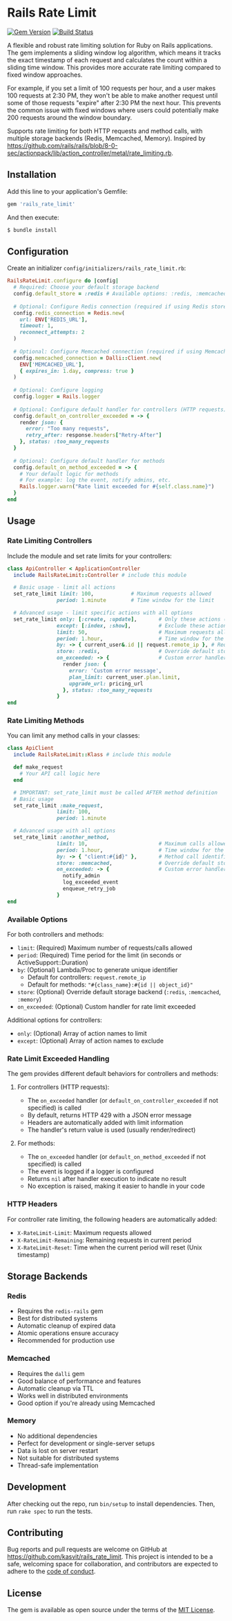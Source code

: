 # Rails Rate Limit

[![Gem Version](https://badge.fury.io/rb/rails_rate_limit.svg)](https://badge.fury.io/rb/rails_rate_limit)
[![Build Status](https://github.com/kasvit/rails_rate_limit/workflows/Ruby/badge.svg)](https://github.com/kasvit/rails_rate_limit/actions)

A flexible and robust rate limiting solution for Ruby on Rails applications. The gem implements a sliding window log algorithm, which means it tracks the exact timestamp of each request and calculates the count within a sliding time window. This provides more accurate rate limiting compared to fixed window approaches.

For example, if you set a limit of 100 requests per hour, and a user makes 100 requests at 2:30 PM, they won't be able to make another request until some of those requests "expire" after 2:30 PM the next hour. This prevents the common issue with fixed windows where users could potentially make 200 requests around the window boundary.

Supports rate limiting for both HTTP requests and method calls, with multiple storage backends (Redis, Memcached, Memory).
Inspired by https://github.com/rails/rails/blob/8-0-sec/actionpack/lib/action_controller/metal/rate_limiting.rb.

## Installation

Add this line to your application's Gemfile:

```ruby
gem 'rails_rate_limit'
```

And then execute:

```bash
$ bundle install
```

## Configuration

Create an initializer `config/initializers/rails_rate_limit.rb`:

```ruby
RailsRateLimit.configure do |config|
  # Required: Choose your default storage backend
  config.default_store = :redis # Available options: :redis, :memcached, :memory
  
  # Optional: Configure Redis connection (required if using Redis store)
  config.redis_connection = Redis.new(
    url: ENV['REDIS_URL'],
    timeout: 1,
    reconnect_attempts: 2
  )
  
  # Optional: Configure Memcached connection (required if using Memcached store)
  config.memcached_connection = Dalli::Client.new(
    ENV['MEMCACHED_URL'],
    { expires_in: 1.day, compress: true }
  )
  
  # Optional: Configure logging
  config.logger = Rails.logger
  
  # Optional: Configure default handler for controllers (HTTP requests)
  config.default_on_controller_exceeded = -> {
    render json: {
      error: "Too many requests",
      retry_after: response.headers["Retry-After"]
    }, status: :too_many_requests
  }
  
  # Optional: Configure default handler for methods
  config.default_on_method_exceeded = -> {
    # Your default logic for methods
    # For example: log the event, notify admins, etc.
    Rails.logger.warn("Rate limit exceeded for #{self.class.name}")
  }
end
```

## Usage

### Rate Limiting Controllers

Include the module and set rate limits for your controllers:

```ruby
class ApiController < ApplicationController
  include RailsRateLimit::Controller # include this module

  # Basic usage - limit all actions
  set_rate_limit limit: 100,            # Maximum requests allowed
                period: 1.minute        # Time window for the limit

  # Advanced usage - limit specific actions with all options
  set_rate_limit only: [:create, :update],       # Only these actions (optional)
                except: [:index, :show],         # Exclude these actions (optional)
                limit: 50,                       # Maximum requests allowed
                period: 1.hour,                  # Time window for the limit
                by: -> { current_user&.id || request.remote_ip }, # Request identifier
                store: :redis,                   # Override default store
                on_exceeded: -> {                # Custom error handler
                  render json: {
                    error: 'Custom error message',
                    plan_limit: current_user.plan.limit,
                    upgrade_url: pricing_url
                  }, status: :too_many_requests
                }
end
```

### Rate Limiting Methods

You can limit any method calls in your classes:

```ruby
class ApiClient
  include RailsRateLimit::Klass # include this module

  def make_request
    # Your API call logic here
  end

  # IMPORTANT: set_rate_limit must be called AFTER method definition 
  # Basic usage
  set_rate_limit :make_request,
                limit: 100,
                period: 1.minute

  # Advanced usage with all options
  set_rate_limit :another_method,
                limit: 10,                       # Maximum calls allowed
                period: 1.hour,                  # Time window for the limit
                by: -> { "client:#{id}" },       # Method call identifier
                store: :memcached,               # Override default store
                on_exceeded: -> {                # Custom error handler
                  notify_admin
                  log_exceeded_event
                  enqueue_retry_job
                }
end
```

### Available Options

For both controllers and methods:
- `limit`: (Required) Maximum number of requests/calls allowed
- `period`: (Required) Time period for the limit (in seconds or ActiveSupport::Duration)
- `by`: (Optional) Lambda/Proc to generate unique identifier
  - Default for controllers: `request.remote_ip`
  - Default for methods: `"#{class_name}:#{id || object_id}"`
- `store`: (Optional) Override default storage backend (`:redis`, `:memcached`, `:memory`)
- `on_exceeded`: (Optional) Custom handler for rate limit exceeded

Additional options for controllers:
- `only`: (Optional) Array of action names to limit
- `except`: (Optional) Array of action names to exclude

### Rate Limit Exceeded Handling

The gem provides different default behaviors for controllers and methods:

1. For controllers (HTTP requests):
   - The `on_exceeded` handler (or `default_on_controller_exceeded` if not specified) is called
   - By default, returns HTTP 429 with a JSON error message
   - Headers are automatically added with limit information
   - The handler's return value is used (usually render/redirect)

2. For methods:
   - The `on_exceeded` handler (or `default_on_method_exceeded` if not specified) is called
   - The event is logged if a logger is configured
   - Returns `nil` after handler execution to indicate no result
   - No exception is raised, making it easier to handle in your code

### HTTP Headers

For controller rate limiting, the following headers are automatically added:
- `X-RateLimit-Limit`: Maximum requests allowed
- `X-RateLimit-Remaining`: Remaining requests in current period
- `X-RateLimit-Reset`: Time when the current period will reset (Unix timestamp)

## Storage Backends

### Redis
- Requires the `redis-rails` gem
- Best for distributed systems
- Automatic cleanup of expired data
- Atomic operations ensure accuracy
- Recommended for production use

### Memcached
- Requires the `dalli` gem
- Good balance of performance and features
- Automatic cleanup via TTL
- Works well in distributed environments
- Good option if you're already using Memcached

### Memory
- No additional dependencies
- Perfect for development or single-server setups
- Data is lost on server restart
- Not suitable for distributed systems
- Thread-safe implementation

## Development

After checking out the repo, run `bin/setup` to install dependencies. Then, run `rake spec` to run the tests.

## Contributing

Bug reports and pull requests are welcome on GitHub at https://github.com/kasvit/rails_rate_limit. This project is intended to be a safe, welcoming space for collaboration, and contributors are expected to adhere to the [code of conduct](CODE_OF_CONDUCT.md).

## License

The gem is available as open source under the terms of the [MIT License](LICENSE.txt).
